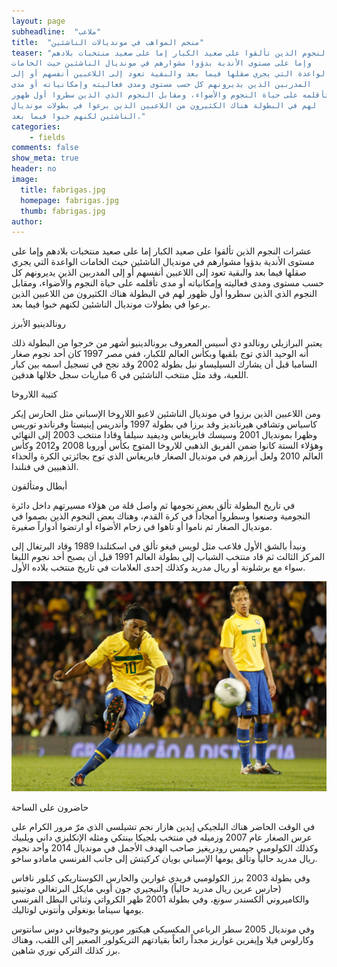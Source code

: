 ```yaml
---
layout: page
subheadline:  "ملاعب"
title:  "منجم المواهب في مونديالات الناشئين"
teaser: "عشرات النجوم الذين تألقوا على صعيد الكبار إما على صعيد منتخبات بلادهم
وإما على مستوى الأندية بدؤوا مشوارهم في مونديال الناشئين حيث الخامات
الواعدة التي يجري صقلها فيما بعد والبقية تعود إلى اللاعبين أنفسهم أو إلى
المدربين الذين يديرونهم كل حسب مستوى ومدى فعاليته وإمكانياته أو مدى
تأقلمه على حياة النجوم والأضواء، ومقابل النجوم الذي الذين سطروا أول ظهور
لهم في البطولة هناك الكثيرون من اللاعبين الذين برعوا في بطولات مونديال
الناشئين لكنهم خبوا فيما بعد."
categories:
    - fields
comments: false
show_meta: true
header: no
image:
  title: fabrigas.jpg
  homepage: fabrigas.jpg
  thumb: fabrigas.jpg
author:
---
```



عشرات النجوم الذين تألقوا على صعيد الكبار إما على صعيد منتخبات بلادهم
وإما على مستوى الأندية بدؤوا مشوارهم في مونديال الناشئين حيث الخامات
الواعدة التي يجري صقلها فيما بعد والبقية تعود إلى اللاعبين أنفسهم أو إلى
المدربين الذين يديرونهم كل حسب مستوى ومدى فعاليته وإمكانياته أو مدى
تأقلمه على حياة النجوم والأضواء، ومقابل النجوم الذي الذين سطروا أول ظهور
لهم في البطولة هناك الكثيرون من اللاعبين الذين برعوا في بطولات مونديال
الناشئين لكنهم خبوا فيما بعد.

رونالدينيو الأبرز

يعتبر البرازيلي رونالدو دي أسيس المعروف برونالدينيو أشهر من خرجوا من
البطولة ذلك أنه الوحيد الذي توج بلقبها وبكأس العالم للكبار، ففي مصر 1997
كان أحد نجوم صغار السامبا قبل أن يشارك السيليساو نيل بطولة 2002 وقد نجح
في تسجيل اسمه بين كبار اللعبة، وقد مثل منتخب الناشئين في 6 مباريات سجل
خلالها هدفين.

كتيبة اللاروخا

ومن اللاعبين الذين برزوا في مونديال الناشئين لاعبو اللاروخا الإسباني مثل
الحارس إيكر كاسياس وتشافي هيرنانديز وقد برزا في بطولة 1997 وأندريس
إينيستا وفرناندو توريس وظهرا بمونديال 2001 وسيسك فابريغاس وديفيد سيلفا
وقادا منتخب 2003 إلى النهائي وهؤلاء الستة كانوا ضمن الفريق الذهبي
للاروخا المتوج بكأس أوروبا 2008 و2012 وكأس العالم 2010 ولعل أبرزهم في
مونديال الصغار فابريغاس الذي توج بجائزتي الكرة والحذاء الذهبيين في
فنلندا.

أبطال ومتألقون

في تاريخ البطولة تألق بعض نجومها ثم واصل قلة من هؤلاء مسيرتهم داخل دائرة
النجومية وصنعوا وسطروا أمجاداً في كرة القدم، وهناك بعض النجوم الذين
بصموا في مونديال الصغار ثم ناموا أو تاهوا في زحام الأضواء أو ارتضوا
أدواراً صغيرة.

ونبدأ بالشق الأول فلاعب مثل لويس فيغو تألق في اسكتلندا 1989 وقاد
البرتغال إلى المركز الثالث ثم قاد منتخب الشباب إلى بطولة العالم 1991 قبل
أن يصبح أحد نجوم الليغا سواء مع برشلونة أو ريال مدريد وكذلك إحدى
العلامات في تاريخ منتخب بلاده الأول.

![Ronaldinho](/images/ronaldinho.jpg)

حاضرون على الساحة

في الوقت الحاضر هناك البلجيكي إيدين هازار نجم تشيلسي الذي مرّ مرور
الكرام على عرس الصغار عام 2007 وزميله في منتخب بلجيكا بينتكي ومثله
الإنكليزي داني ويلبيك وكذلك الكولومبي جيمس رودريغيز صاحب الهدف الأجمل في
مونديال 2014 وأحد نجوم ريال مدريد حالياً وتألق يومها الإسباني بويان
كركيتش إلى جانب الفرنسي مامادو ساخو.

وفي بطولة 2003 برز الكولومبي فريدي غوارين والحارس الكوستاريكي كيلور
نافاس (حارس عرين ريال مدريد حالياً) والنيجيري جون أوبي مايكل البرتغالي
موتينيو والكاميروني ألكسندر سونغ، وفي بطولة 2001 ظهر الكرواتي وثنائي
البطل الفرنسي يومها سيناما بونغولي وأنتوني لوتاليك.

وفي مونديال 2005 سطر الرباعي المكسيكي هيكتور مورينو وجيوفاني دوس سانتوس
وكارلوس فيلا وإيفرين غواريز مجداً رائعاً بقيادتهم التريكولور الصغير إلى
اللقب، وهناك برز كذلك التركي نوري شاهين.
